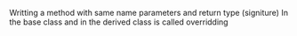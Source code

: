 Writting a method with same name parameters and return type (signiture)
In the base class and in the derived class is called overridding 
